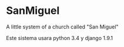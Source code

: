 # SanMiguel
A little system of a church called "San Miguel"

Este sistema usara python 3.4 y django 1.9.1